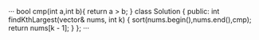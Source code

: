 ···
bool cmp(int a,int b){
        return a > b;
    }
class Solution {
public:
    int findKthLargest(vector<int>& nums, int k) {
        sort(nums.begin(),nums.end(),cmp);
        return nums[k - 1];
    }
};
···
